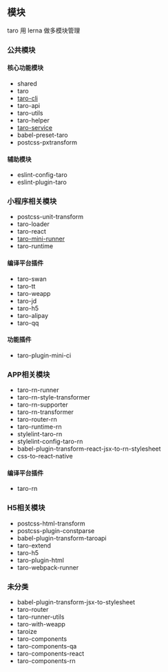 ## 模块

taro 用 lerna 做多模块管理



### 公共模块

#### 核心功能模块

* shared
* taro
* [taro-cli](taro-cli源码解析.md)
* taro-api
* taro-utils
* taro-helper
* [taro-service](taro-service源码解析.md)
* babel-preset-taro
* postcss-pxtransform

#### 辅助模块

* eslint-config-taro
* eslint-plugin-taro

### 小程序相关模块

* postcss-unit-transform
* taro-loader
* taro-react
* [taro-mini-runner](taro-mini-runner源码解析.md)
* taro-runtime

#### 编译平台插件

* taro-swan
* taro-tt
* taro-weapp
* taro-jd
* taro-h5
* taro-alipay
* taro-qq

#### 功能插件

* taro-plugin-mini-ci

### APP相关模块

* taro-rn-runner
* taro-rn-style-transformer
* taro-rn-supporter
* taro-rn-transformer
* taro-router-rn
* taro-runtime-rn
* stylelint-taro-rn
* stylelint-config-taro-rn
* babel-plugin-transform-react-jsx-to-rn-stylesheet
* css-to-react-native

#### 编译平台插件

* taro-rn

### H5相关模块

* postcss-html-transform
* postcss-plugin-constparse
* babel-plugin-transform-taroapi
* taro-extend
* taro-h5
* taro-plugin-html
* taro-webpack-runner

### 未分类

* babel-plugin-transform-jsx-to-stylesheet
* taro-router
* taro-runner-utils
* taro-with-weapp
* taroize
* taro-components
* taro-components-qa
* taro-components-react
* taro-components-rn
